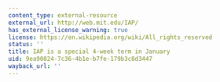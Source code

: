 ```yaml
---
content_type: external-resource
external_url: http://web.mit.edu/IAP/
has_external_license_warning: true
license: https://en.wikipedia.org/wiki/All_rights_reserved
status: ''
title: IAP is a special 4-week term in January
uid: 9ea90824-7c36-4b1e-b7fe-179b3c8d3447
wayback_url: ''
---
```

